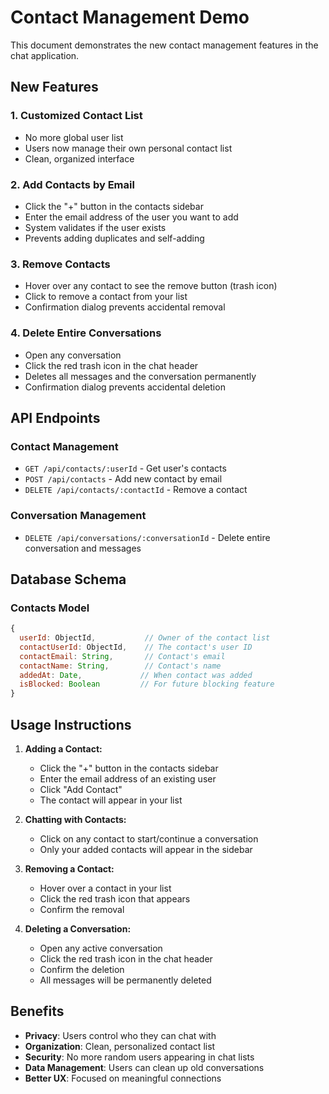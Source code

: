 # Contact Management Demo

This document demonstrates the new contact management features in the chat application.

## New Features

### 1. **Customized Contact List**
- No more global user list
- Users now manage their own personal contact list
- Clean, organized interface

### 2. **Add Contacts by Email**
- Click the "+" button in the contacts sidebar
- Enter the email address of the user you want to add
- System validates if the user exists
- Prevents adding duplicates and self-adding

### 3. **Remove Contacts**
- Hover over any contact to see the remove button (trash icon)
- Click to remove a contact from your list
- Confirmation dialog prevents accidental removal

### 4. **Delete Entire Conversations**
- Open any conversation
- Click the red trash icon in the chat header
- Deletes all messages and the conversation permanently
- Confirmation dialog prevents accidental deletion

## API Endpoints

### Contact Management
- `GET /api/contacts/:userId` - Get user's contacts
- `POST /api/contacts` - Add new contact by email
- `DELETE /api/contacts/:contactId` - Remove a contact

### Conversation Management
- `DELETE /api/conversations/:conversationId` - Delete entire conversation and messages

## Database Schema

### Contacts Model
```javascript
{
  userId: ObjectId,           // Owner of the contact list
  contactUserId: ObjectId,    // The contact's user ID
  contactEmail: String,       // Contact's email
  contactName: String,        // Contact's name
  addedAt: Date,             // When contact was added
  isBlocked: Boolean         // For future blocking feature
}
```

## Usage Instructions

1. **Adding a Contact:**
   - Click the "+" button in the contacts sidebar
   - Enter the email address of an existing user
   - Click "Add Contact"
   - The contact will appear in your list

2. **Chatting with Contacts:**
   - Click on any contact to start/continue a conversation
   - Only your added contacts will appear in the sidebar

3. **Removing a Contact:**
   - Hover over a contact in your list
   - Click the red trash icon that appears
   - Confirm the removal

4. **Deleting a Conversation:**
   - Open any active conversation
   - Click the red trash icon in the chat header
   - Confirm the deletion
   - All messages will be permanently deleted

## Benefits

- **Privacy**: Users control who they can chat with
- **Organization**: Clean, personalized contact list
- **Security**: No more random users appearing in chat lists
- **Data Management**: Users can clean up old conversations
- **Better UX**: Focused on meaningful connections
